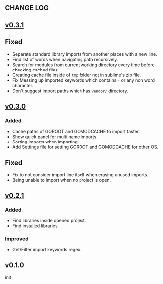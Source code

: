 ## CHANGE LOG

## [v0.3.1](https://github.com/amirHossein5/go-import/compare/v0.3.0...v0.3.1)

## Fixed

- Separate standard library imports from another places with a new line.
- Find list of words when navigating path recursively. 
- Search for modules from current working directory every time before checking cached files.
- Creating cache file inside of `tmp` folder not in sublime's zip file.
- Fix Messing up imported keywords which contains `-` or any non word character.
- Don't suggest import paths which has `vendor/` directory.

## [v0.3.0](https://github.com/amirHossein5/go-import/compare/v0.2.1...v0.3.0)

### Added

- Cache paths of GOROOT and GOMODCACHE to import faster.
- Show quick panel for multi name imports.
- Sorting imports when importing.
- Add Settings file for setting GOROOT and GOMODCACHE for other OS.

## Fixed

- Fix to not consider import line itself when erasing unused imports.
- Being unable to import when no project is open.

## [v0.2.1](https://github.com/amirHossein5/go-import/compare/v0.1.0...v0.2.1)

### Added

- Find libraries inside opened project.
- Find installed libraries.

### Improved

- Get/Filter import keywords regex.

## v0.1.0
init
